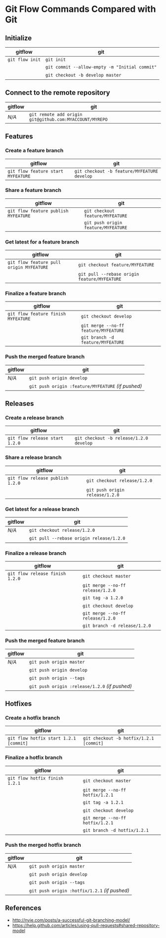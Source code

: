 # Git Flow Commands Compared with Git

## Initialize

| gitflow         | git                                            |
| --------------- | ---------------------------------------------- |
| `git flow init` | `git init`                                     |
| &nbsp;          | `git commit --allow-empty -m "Initial commit"` |
| &nbsp;          | `git checkout -b develop master`               |

## Connect to the remote repository

| gitflow | git                                                     |
| ------- | ------------------------------------------------------- |
| _N/A_   | `git remote add origin git@github.com:MYACCOUNT/MYREPO` |

## Features

### Create a feature branch

| gitflow                            | git                                         |
| ---------------------------------- | ------------------------------------------- |
| `git flow feature start MYFEATURE` | `git checkout -b feature/MYFEATURE develop` |

### Share a feature branch

| gitflow                              | git                                 |
| ------------------------------------ | ----------------------------------- |
| `git flow feature publish MYFEATURE` | `git checkout feature/MYFEATURE`    |
| &nbsp;                               | `git push origin feature/MYFEATURE` |

### Get latest for a feature branch

| gitflow                                  | git                                          |
| ---------------------------------------- | -------------------------------------------- |
| `git flow feature pull origin MYFEATURE` | `git checkout feature/MYFEATURE`             |
| &nbsp;                                   | `git pull --rebase origin feature/MYFEATURE` |

### Finalize a feature branch

| gitflow                             | git                                   |
| ----------------------------------- | ------------------------------------- |
| `git flow feature finish MYFEATURE` | `git checkout develop`                |
| &nbsp;                              | `git merge --no-ff feature/MYFEATURE` |
| &nbsp;                              | `git branch -d feature/MYFEATURE`     |

### Push the merged feature branch

| gitflow | git                                                |
| ------- | -------------------------------------------------- |
| _N/A_   | `git push origin develop`                          |
| &nbsp;  | `git push origin :feature/MYFEATURE` _(if pushed)_ |

## Releases

### Create a release branch

| gitflow                        | git                                     |
| ------------------------------ | --------------------------------------- |
| `git flow release start 1.2.0` | `git checkout -b release/1.2.0 develop` |

### Share a release branch

| gitflow                          | git                             |
| -------------------------------- | ------------------------------- |
| `git flow release publish 1.2.0` | `git checkout release/1.2.0`    |
| &nbsp;                           | `git push origin release/1.2.0` |

### Get latest for a release branch

| gitflow | git                                      |
| ------- | ---------------------------------------- |
| _N/A_   | `git checkout release/1.2.0`             |
| &nbsp;  | `git pull --rebase origin release/1.2.0` |

### Finalize a release branch

| gitflow                         | git                               |
| ------------------------------- | --------------------------------- |
| `git flow release finish 1.2.0` | `git checkout master`             |
| &nbsp;                          | `git merge --no-ff release/1.2.0` |
| &nbsp;                          | `git tag -a 1.2.0`                |
| &nbsp;                          | `git checkout develop`            |
| &nbsp;                          | `git merge --no-ff release/1.2.0` |
| &nbsp;                          | `git branch -d release/1.2.0`     |

### Push the merged feature branch

| gitflow | git                                            |
| ------- | ---------------------------------------------- |
| _N/A_   | `git push origin master`                       |
| &nbsp;  | `git push origin develop`                      |
| &nbsp;  | `git push origin --tags`                       |
| &nbsp;  | `git push origin :release/1.2.0` _(if pushed)_ |

## Hotfixes

### Create a hotfix branch

| gitflow                                | git                                     |
| -------------------------------------- | --------------------------------------- |
| `git flow hotfix start 1.2.1 [commit]` | `git checkout -b hotfix/1.2.1 [commit]` |

### Finalize a hotfix branch

| gitflow                        | git                              |
| ------------------------------ | -------------------------------- |
| `git flow hotfix finish 1.2.1` | `git checkout master`            |
| &nbsp;                         | `git merge --no-ff hotfix/1.2.1` |
| &nbsp;                         | `git tag -a 1.2.1`               |
| &nbsp;                         | `git checkout develop`           |
| &nbsp;                         | `git merge --no-ff hotfix/1.2.1` |
| &nbsp;                         | `git branch -d hotfix/1.2.1`     |

### Push the merged hotfix branch

| gitflow | git                                           |
| ------- | --------------------------------------------- |
| _N/A_   | `git push origin master`                      |
| &nbsp;  | `git push origin develop`                     |
| &nbsp;  | `git push origin --tags`                      |
| &nbsp;  | `git push origin :hotfix/1.2.1` _(if pushed)_ |

## References

- <http://nvie.com/posts/a-successful-git-branching-model/>
- <https://help.github.com/articles/using-pull-requests#shared-repository-model>
